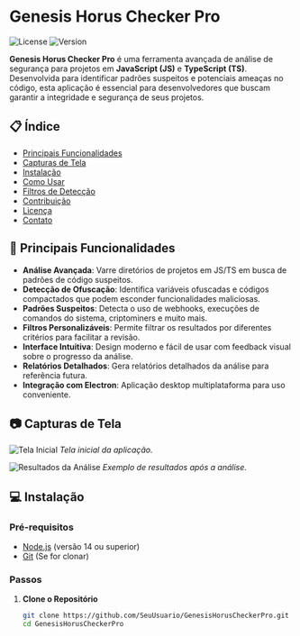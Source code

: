 # Genesis Horus Checker Pro

![License](https://img.shields.io/github/license/BigJhinZ/GenesisHorusCheckerPro)
![Version](https://img.shields.io/badge/version-1.0.0-brightgreen)

**Genesis Horus Checker Pro** é uma ferramenta avançada de análise de segurança para projetos em **JavaScript (JS)** e **TypeScript (TS)**. Desenvolvida para identificar padrões suspeitos e potenciais ameaças no código, esta aplicação é essencial para desenvolvedores que buscam garantir a integridade e segurança de seus projetos.

## 📋 Índice

- [Principais Funcionalidades](#-principais-funcionalidades)
- [Capturas de Tela](#-capturas-de-tela)
- [Instalação](#-instalação)
- [Como Usar](#-como-usar)
- [Filtros de Detecção](#-filtros-de-detecção)
- [Contribuição](#-contribuição)
- [Licença](#-licença)
- [Contato](#-contato)

## 🚀 Principais Funcionalidades

- **Análise Avançada**: Varre diretórios de projetos em JS/TS em busca de padrões de código suspeitos.
- **Detecção de Ofuscação**: Identifica variáveis ofuscadas e códigos compactados que podem esconder funcionalidades maliciosas.
- **Padrões Suspeitos**: Detecta o uso de webhooks, execuções de comandos do sistema, criptominers e muito mais.
- **Filtros Personalizáveis**: Permite filtrar os resultados por diferentes critérios para facilitar a revisão.
- **Interface Intuitiva**: Design moderno e fácil de usar com feedback visual sobre o progresso da análise.
- **Relatórios Detalhados**: Gera relatórios detalhados da análise para referência futura.
- **Integração com Electron**: Aplicação desktop multiplataforma para uso conveniente.

## 📷 Capturas de Tela

![Tela Inicial](assets/screenshots/home.png)
*Tela inicial da aplicação.*

![Resultados da Análise](assets/screenshots/results.png)
*Exemplo de resultados após a análise.*

## 💻 Instalação

### Pré-requisitos

- [Node.js](https://nodejs.org/) (versão 14 ou superior)
- [Git](https://git-scm.com/) (Se for clonar)

### Passos

1. **Clone o Repositório**

   ```bash
   git clone https://github.com/SeuUsuario/GenesisHorusCheckerPro.git
   cd GenesisHorusCheckerPro
